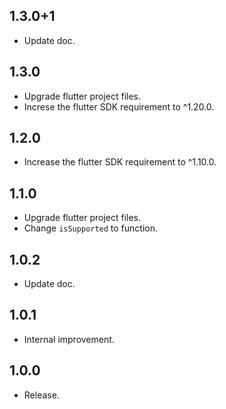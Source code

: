 ## 1.3.0+1

* Update doc.

## 1.3.0

* Upgrade flutter project files.
* Increse the flutter SDK requirement to ^1.20.0.

## 1.2.0

* Increase the flutter SDK requirement to ^1.10.0.

## 1.1.0

* Upgrade flutter project files.
* Change `isSupported` to function.

## 1.0.2

* Update doc.

## 1.0.1

* Internal improvement.

## 1.0.0

* Release.
